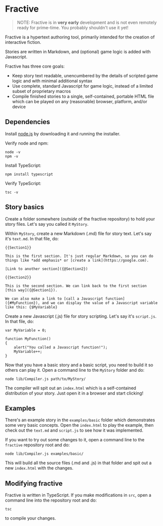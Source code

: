 # Fractive

> NOTE: Fractive is in **very early** development and is not even remotely ready for prime-time. You probably shouldn't use it yet!

Fractive is a hypertext authoring tool, primarily intended for the creation of interactive fiction.

Stories are written in Markdown, and (optional) game logic is added with Javascript.

Fractive has three core goals:

- Keep story text readable, unencumbered by the details of scripted game logic and with minimal additional syntax
- Use complete, standard Javascript for game logic, instead of a limited subset of proprietary macros
- Compile finished stories to a single, self-contained, portable HTML file which can be played on any (reasonable) browser, platform, and/or device

## Dependencies

Install [node.js](https://nodejs.org) by downloading it and running the installer.

Verify node and npm:

	node -v
	npm -v

Install TypeScript:

	npm install typescript

Verify TypeScript:

	tsc -v

## Story basics

Create a folder somewhere (*outside* of the fractive repository) to hold your story files. Let's say you called it `MyStory`.

Within `MyStory`, create a new Markdown (.md) file for story text. Let's say it's `text.md`. In that file, do:

	{{Section1}}

	This is the first section. It's just regular Markdown, so you can do things like *add emphasis* or [create a link](https://google.com).

	[Link to another section]({@Section2})

	{{Section2}}

	This is the second section. We can link back to the first section [this way]({@Section1}).

	We can also make a link to [call a Javascript function]({#MyFunction}), and we can display the value of a Javascript variable like this: {$MyVariable}

Create a new Javascript (.js) file for story scripting. Let's say it's `script.js`. In that file, do:

	var MyVariable = 0;

	function MyFunction()
	{
		alert("You called a Javascript function!");
		MyVariable++;
	}

Now that you have a basic story and a basic script, you need to build it so others can play it. Open a command line to the `MyStory` folder and do:

	node lib/Compiler.js path/to/MyStory/

The compiler will spit out an `index.html` which is a self-contained distribution of your story. Just open it in a browser and start clicking!

## Examples

There's an example story in the `examples/basic` folder which demonstrates some very basic concepts. Open the `index.html` to play the example, then check out the `text.md` and `script.js` to see how it was implemented.

If you want to try out some changes to it, open a command line to the `fractive` repository root and do:

	node lib/Compiler.js examples/basic/

This will build all the source files (.md and .js) in that folder and spit out a new `index.html` with the changes.

## Modifying fractive

Fractive is written in TypeScript. If you make modifications in `src`, open a command line into the repository root and do:

	tsc

to compile your changes.
